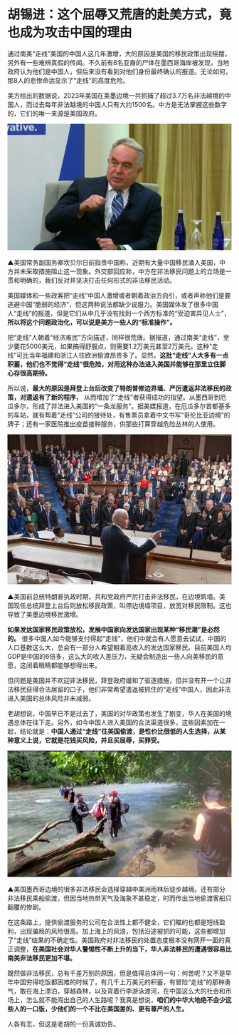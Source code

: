 # 胡锡进：这个屈辱又荒唐的赴美方式，竟也成为攻击中国的理由

通过南美“走线”美国的中国人这几年激增，大的原因是美国的移民政策出现摇摆，另外有一些难辨真假的传闻。不久前有8名亚裔的尸体在墨西哥海岸被发现，当地政府认为他们是中国人，但后来没有看到对他们身份最终确认的报道。无论如何，那8人的悲惨命运显示了“走线”的高度危险。

美方给出的数据说，2023年美国在美墨边境一共抓捕了超过3.7万名非法越境的中国人，而过去每年非法越境的中国人只有大约1500名。中方是无法掌握这些数字的，它们的唯一来源是美国政府。

![a4ddcdc17590614c51b722ec4c30538f.jpg](https://raw.githubusercontent.com/qqhsx/qqnews_image/main/2024/04/11/胡锡进：这个屈辱又荒唐的赴美方式，竟也成为攻击中国的理由/a4ddcdc17590614c51b722ec4c30538f.jpg)

▲美国常务副国务卿坎贝尔日前指责中国称，近期有大量中国移民涌入美国，中方并未采取措施阻止这一现象。外交部回应称，中方在非法移民问题上的立场是一贯和明确的，我们反对并坚决打击任何形式的非法移民活动。

美国媒体和一些政客把“走线”中国人激增或者朝着政治方向引，或者声称他们是要逃避中国“脆弱的经济”，但这两种说法都缺少说服力。美国媒体发了很多中国人“走线”的报道，但是它们从中几乎没有找到一个西方标准的“受迫害异见人士”，**所以将这个问题政治化，可以说是美方一些人的“标准操作”。**

把“走线”人朝着“经济难民”方向描述，同样很荒唐。据报道，通过南美“走线”，至少要花5000美元，如果搞得舒服点，则需要1.2万美元甚至2万美元。这种“走线”可比当年福建和浙江人往欧洲偷渡昂贵多了。显然，**这批“走线”人大多有一点积蓄，他们也不觉得“走线”很危险，对用这种办法进入美国并能够在那里立住脚心存很高期待。**

所以说，**最大的原因是拜登上台后改变了特朗普修边界墙、严厉遣返非法移民的政策，对遣返有了新的程序，**
从而增加了“走线”者获得成功的指望。从墨西哥到厄瓜多尔，形成了非法进入美国的“一条龙服务”。据美媒报道，在厄瓜多尔首都基多的车站，就有帮着“走线”公司的接待处，有售票员拿着中文书写“哥伦比亚边境”的牌子；还有一家医院推出疫苗接种服务，供那些打算穿越危险丛林的人使用。

![c4208f814103b385d08367a8e8c0f640.jpg](https://raw.githubusercontent.com/qqhsx/qqnews_image/main/2024/04/11/胡锡进：这个屈辱又荒唐的赴美方式，竟也成为攻击中国的理由/c4208f814103b385d08367a8e8c0f640.jpg)

▲美国前总统特朗普执政时期，共和党政府严厉打击非法移民，在边境筑墙。美国现任总统拜登上台后则放松移民政策，叫停边境墙项目，放宽对移民限制。这也导致了美墨边境移民激增。

**如果发达国家移民政策放松，发展中国家向发达国家出现某种“移民潮”是必然的。**
很多中国人如今能够支付得起“走线”，他们中就会有人愿意去试试，中国的人口基数这么大，总会有一部分人希望朝着高收入的发达国家移民。目前美国人均GDP是中国的6倍多，这么大的收入差压力，无疑会制造出一些人向美移民的意愿，这闭着眼睛都能够想得出来。

但问题是美国并不欢迎非法移民，拜登政府缓和了驱逐措施，但并没有开一个让非法移民获得合法居留的口子，他们非常希望遣返被抓住的“走线”中国人，因此非法进入美国的总体风险并未减弱。

老胡想说，中国早已不是过去了，美国的对华政策也发生了剧变，华人在美国的境遇总体在往下走。另外，如今中国人进入美国的合法渠道很多，这些因素加在一起，结论就是：**中国人通过“走线”往美国偷渡，是性价比很低的人生选择，从某种意义上说，它就是花钱买风险，并且买屈辱，买罪受。**

![51aef2c6be0660db99bacdde0db4948a.jpg](https://raw.githubusercontent.com/qqhsx/qqnews_image/main/2024/04/11/胡锡进：这个屈辱又荒唐的赴美方式，竟也成为攻击中国的理由/51aef2c6be0660db99bacdde0db4948a.jpg)

▲美国墨西哥边境的很多非法移民会选择穿越中美洲雨林后徒步越境。还有部分非法移民乘船偷渡，但因当地热带天气及海象不甚稳定，时而传出当地偷渡客船只翻覆的惨剧。

在这条路上，提供偷渡服务的公司在合法性上都不健全，它们瞄的也都是短线盈利，出现骗局的风险很高。加上海上的风浪，包括沿途被抓的可能，这些都增加了“走线”结果的不确定性。美国政府对非法移民的处置态度根本没有网开一面的真正调整，**在美国社会对华人警惕性不断上升的当下，华人非法移民的遭遇很容易比南美非法移民更加不堪。**

既然做非法移民，总有千差万别的原因，但是值得总体问一句：何苦呢？又不是早年中国穷得吃饭都困难的时候了，有几千上万美元的积蓄，有冒险“走线”的那种勇气，敢在海上漂泊，穿越森林，以及背着行李游泳渡河，在中国这么大的社会和市场上，怎么就不能闯出自己的人生路呢？我真是想说，**咱们的中华大地绝不会少这些人的一口饭，少他们的一个不比在美国差的、更有尊严的人生。**

人各有志，但这是老胡的一份真诚劝告。

